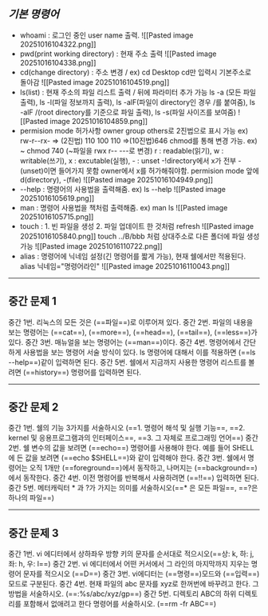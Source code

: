 *기본 명령어*
---
- whoami : 로그인 중인 user name 출력.
 ![[Pasted image 20251016104322.png]]
- pwd(print working directory) : 현재 주소 출력
![[Pasted image 20251016104338.png]]
- cd(change directory) : 주소 변경 / ex) cd Desktop
cd만 입력시 기본주소로 돌아감
![[Pasted image 20251016104519.png]]
- ls(list) : 현재 주소의 파일 리스트 출력 / 뒤에 파라미터 추가 가능
ls -a (모든 파일 출력), ls -l(파일 정보까지 출력), ls -alF(파일이 directory인 경우 /를 붙여줌), ls -alF /(root directory를 기준으로 파일 출력), ls -s(파일 사이즈를 보여줌)
![[Pasted image 20251016104859.png]]
- permision mode 허가사항
owner group others로 2진법으로 표시 가능 ex) rw-r--rx- =>
(2진법) 110 100 110 =>(10진법)646 
chmod를 통해 변경 가능. ex) ~ chmod 740 (~파일을 rwx r-- ---로 변경)
r : readable(읽기), w : writable(쓰기), x : excutable(실행), - : unset
	-!directory에서 x가 전부 -(unset)이면 들어가지 못함 owner에서 x를 허가해줘야함.
permision mode 앞에 d(directory), -(file)
![[Pasted image 20251016104949.png]]
- --help : 명령어의 사용법을 출력해줌. ex) ls --help
![[Pasted image 20251016105619.png]]
- man : 명령어 사용법을 책처럼 출력해줌. ex) man ls 
![[Pasted image 20251016105715.png]]
- touch : 1. 빈 파일을 생성 2. 파일 업데이트 한 것처럼 refresh
![[Pasted image 20251016105840.png]]
touch ../B/bbb 처럼 상대주소로 다른 폴더에 파일 생성 가능
![[Pasted image 20251016110722.png]]
- alias : 명령어에 닉네임 설정(긴 명령어를 짧게 가능), 현재 쉘에서만 적용된다.
alias 닉네임="명령어라인"
![[Pasted image 20251016110043.png]]
---
중간 문제 1
---
중간 1번. 리눅스의 모든 것은 (==파일==)로 이루어져 있다.
중간 2번. 파일의 내용을 보는 명령어는 (==cat==), (==more==), (==head==), (==tail==), (==less==)가 있다.
중간 3번. 매뉴얼을 보는 명령어는 (==man==)이다.
중간 4번. 명령어에서 간단하게 사용법을 보는 명령어 서술 방식이 있다. ls 명령어에 대해서 이를 적용하면 (==ls --help==)같이 입력하면 된다.
중간 5번. 쉘에서 지금까지 사용한 명령어 리스트를 볼려면 (==history==) 명령어를 입력하면 된다.

---
중간 문제 2 
---
중간 1번. 쉘의 기능 3가지를 서술하시오 (==1. 명령어 해석 및 실행 기능==, 
==2. kernel 및 응용프로그램과의 인터페이스==, 
==3. 그 자체로 프로그래밍 언어==)
중간 2번. 쉘 변수의 값을 보려면 (==echo==) 명령어를 사용해야 한다. 예를 들어 SHELL에 든 값을 보려면 (==echo $SHELL==)와 같이 입력해야 한다.
중간 3번. 쉘에서 명령어는 오직 1개만 (==foreground==)에서 동작하고, 나머지는 (==background==)에서 동작한다.
중간 4번. 이전 명령어를 반복해서 사용하려면 (==!!==) 입력하면 된다.
중간 5번. 메터캐릭터 * 과 ?가 가지는 의미를 서술하시오(==* 은 모든 파일==, ==?은 하나의 파일==)

---
중간 문제 3
---
중간 1번. vi 에디터에서 상하좌우 방향 키의 문자를 순서대로 적으시오(==상: k, 하: j, 좌: h, 우: l==)
중간 2번. vi 에디터에서 어떤 커서에서 그 라인의 마지막까지 지우는 명령어 문자를 적으시오
(==D==)
중간 3번. vi에디터는 (==명령==)모드와 (==입력==)모드로 구분된다.
중간 4번. 현재 파일의 abc 문자를 xyz로 한꺼번에 바꾸려고 한다. 그 방법을 서술하시오.
(==:%s/abc/xyz/gp==) 
중간 5번. 디렉토리 ABC의 하위 디렉토리를 포함해서 없애려고 한다 명령어를 서술하시오.
(==rm -fr ABC==)
